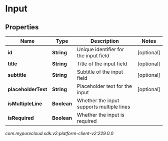 # Input


## Properties

| Name | Type | Description | Notes |
| ------------ | ------------- | ------------- | ------------- |
| **id** | **String** | Unique identifier for the input field |  [optional] |
| **title** | **String** | Title of the input field |  [optional] |
| **subtitle** | **String** | Subtitle of the input field |  [optional] |
| **placeholderText** | **String** | Placeholder text for the input |  [optional] |
| **isMultipleLine** | **Boolean** | Whether the input supports multiple lines |  |
| **isRequired** | **Boolean** | Whether the input is required |  |




_com.mypurecloud.sdk.v2:platform-client-v2:229.0.0_
